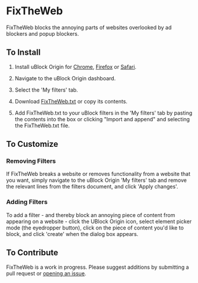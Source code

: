 # FixTheWeb

FixTheWeb blocks the annoying parts of websites overlooked by ad blockers and popup blockers. 

## To Install

1. Install uBlock Origin for [Chrome](https://chrome.google.com/webstore/detail/ublock-origin/cjpalhdlnbpafiamejdnhcphjbkeiagm), [Firefox](https://addons.mozilla.org/en-US/firefox/addon/ublock-origin/) or [Safari](https://safari-extensions.apple.com/details/?id=com.el1t.uBlock-3NU33NW2M3). 

2. Navigate to the uBlock Origin dashboard. 

3. Select the 'My filters' tab. 

4. Download [FixTheWeb.txt](https://raw.githubusercontent.com/nickslevine/FixTheWeb/master/FixTheWeb.txt) or copy its contents. 

5. Add FixTheWeb.txt to your uBlock filters in the 'My filters' tab by pasting the contents into the box or clicking "Import and append" and selecting the FixTheWeb.txt file. 


## To Customize

### Removing Filters

If FixTheWeb breaks a website or removes functionality from a website that you want, simply navigate to the uBlock Origin 'My filters' tab and remove the relevant lines from the filters document, and click 'Apply changes'. 

### Adding Filters

To add a filter - and thereby block an annoying piece of content from appearing on a website - click the UBlock Origin icon, select element picker mode (the eyedropper button), click on the piece of content you'd like to block, and click 'create' when the dialog box appears. 

## To Contribute

FixTheWeb is a work in progress. Please suggest additions by submitting a pull request or [opening an issue](https://github.com/nickslevine/FixTheWeb/issues). 

